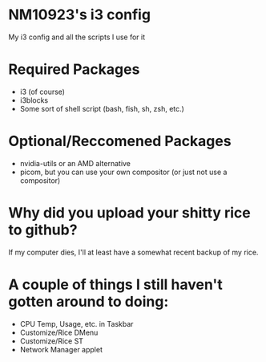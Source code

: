 # NM10923's i3 config
My i3 config and all the scripts I use for it

# Required Packages 
- i3 (of course)
- i3blocks 
- Some sort of shell script (bash, fish, sh, zsh, etc.)

# Optional/Reccomened Packages
- nvidia-utils or an AMD alternative
- picom, but you can use your own compositor (or just not use a compositor)

# Why did you upload your shitty rice to github?
If my computer dies, I'll at least have a somewhat recent backup of my rice.

# A couple of things I still haven't gotten around to doing:
- CPU Temp, Usage, etc. in Taskbar
- Customize/Rice DMenu
- Customize/Rice ST
- Network Manager applet
